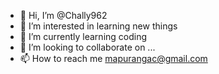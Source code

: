 - 👋 Hi, I’m @Chally962
- 👀 I’m interested in learning new things
- 🌱 I’m currently learning coding
- 💞️ I’m looking to collaborate on ...
- 📫 How to reach me mapurangac@gmail.com

<!---
Chally962/Chally962 is a ✨ special ✨ repository because its `README.md` (this file) appears on your GitHub profile.
You can click the Preview link to take a look at your changes.
--->
